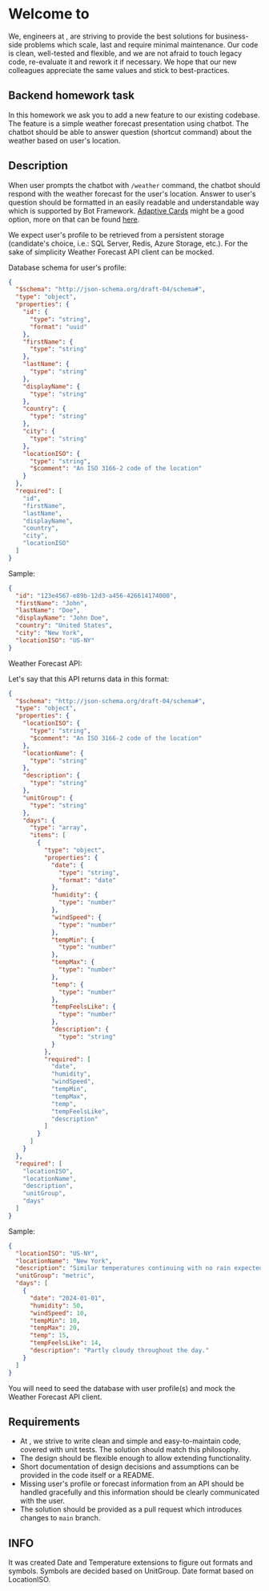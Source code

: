 ﻿# Welcome to 

We, engineers at , are striving to provide the best solutions for business-side problems which scale, last and 
require minimal maintenance. Our code is clean, well-tested and flexible, and we are not afraid to touch legacy code, 
re-evaluate it and rework it if necessary. We hope that our new colleagues appreciate the same values and stick to 
best-practices.

## Backend homework task

In this homework we ask you to add a new feature to our existing codebase. The feature is a simple weather forecast 
presentation using chatbot. The chatbot should be able to answer question (shortcut command) about the weather based on 
user's location.

## Description

When user prompts the chatbot with `/weather` command, the chatbot should respond with the weather forecast for the user's location. Answer to user's question should be 
formatted in an easily readable and understandable way which is supported by Bot Framework. 
[Adaptive Cards](https://adaptivecards.io/) might be a good option, more on that can be found 
[here](https://learn.microsoft.com/en-us/azure/bot-service/bot-builder-howto-add-media-attachments?view=azure-bot-service-4.0&tabs=csharp).

We expect user's profile to be retrieved from a persistent storage (candidate's choice, i.e.: SQL Server, Redis,
Azure Storage, etc.). For the sake of simplicity Weather Forecast API client can be mocked.

Database schema for user's profile:
```json
{
  "$schema": "http://json-schema.org/draft-04/schema#",
  "type": "object",
  "properties": {
    "id": {
      "type": "string",
      "format": "uuid"
    },
    "firstName": {
      "type": "string"
    },
    "lastName": {
      "type": "string"
    },
    "displayName": {
      "type": "string"
    },
    "country": {
      "type": "string"
    },
    "city": {
      "type": "string"
    },
    "locationISO": {
      "type": "string",
      "$comment": "An ISO 3166-2 code of the location"
    }
  },
  "required": [
    "id",
    "firstName",
    "lastName",
    "displayName",
    "country",
    "city",
    "locationISO"
  ]
}
```

Sample:
```json
{
  "id": "123e4567-e89b-12d3-a456-426614174000",
  "firstName": "John",
  "lastName": "Doe",
  "displayName": "John Doe",
  "country": "United States",
  "city": "New York",
  "locationISO": "US-NY"
}
```

Weather Forecast API:

Let's say that this API returns data in this format:
```json
{
  "$schema": "http://json-schema.org/draft-04/schema#",
  "type": "object",
  "properties": {
    "locationISO": {
      "type": "string",
      "$comment": "An ISO 3166-2 code of the location"
    },
    "locationName": {
      "type": "string"
    },
    "description": {
      "type": "string"
    },
    "unitGroup": {
      "type": "string"
    },
    "days": {
      "type": "array",
      "items": [
        {
          "type": "object",
          "properties": {
            "date": {
              "type": "string",
              "format": "date"
            },
            "humidity": {
              "type": "number"
            },
            "windSpeed": {
              "type": "number"
            },
            "tempMin": {
              "type": "number"
            },
            "tempMax": {
              "type": "number"
            },
            "temp": {
              "type": "number"
            },
            "tempFeelsLike": {
              "type": "number"
            },
            "description": {
              "type": "string"
            }
          },
          "required": [
            "date",
            "humidity",
            "windSpeed",
            "tempMin",
            "tempMax",
            "temp",
            "tempFeelsLike",
            "description"
          ]
        }
      ]
    }
  },
  "required": [
    "locationISO",
    "locationName",
    "description",
    "unitGroup",
    "days"
  ]
}
```

Sample:
```json
{
  "locationISO": "US-NY",
  "locationName": "New York",
  "description": "Similar temperatures continuing with no rain expected.",
  "unitGroup": "metric",
  "days": [
    {
      "date": "2024-01-01",
      "humidity": 50,
      "windSpeed": 10,
      "tempMin": 10,
      "tempMax": 20,
      "temp": 15,
      "tempFeelsLike": 14,
      "description": "Partly cloudy throughout the day."
    }
  ]
}
```

You will need to seed the database with user profile(s) and mock the Weather Forecast API client.

## Requirements

- At , we strive to write clean and simple and easy-to-maintain code, covered with unit tests. 
The solution should match this philosophy.
- The design should be flexible enough to allow extending functionality.
- Short documentation of design decisions and assumptions can be provided in the code itself or a README.
- Missing user's profile or forecast information from an API should be handled gracefully and this information should 
be clearly communicated with the user.
- The solution should be provided as a pull request which introduces changes to `main` branch.


## INFO

It was created Date and Temperature extensions to figure out formats and symbols. Symbols are decided based on UnitGroup. Date format based on LocationISO.